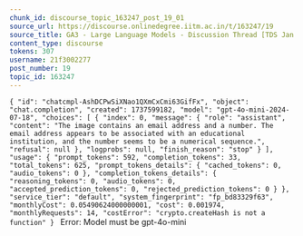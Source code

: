 ```yaml
---
chunk_id: discourse_topic_163247_post_19_01
source_url: https://discourse.onlinedegree.iitm.ac.in/t/163247/19
source_title: GA3 - Large Language Models - Discussion Thread [TDS Jan 2025]
content_type: discourse
tokens: 307
username: 21f3002277
post_number: 19
topic_id: 163247
---
```


`{
 "id": "chatcmpl-AshDCPwSiXNao1QXmCxCmi63GifFx",
 "object": "chat.completion",
 "created": 1737599182,
 "model": "gpt-4o-mini-2024-07-18",
 "choices": [
 {
 "index": 0,
 "message": {
 "role": "assistant",
 "content": "The image contains an email address and a number. The email address appears to be associated with an educational institution, and the number seems to be a numerical sequence.",
 "refusal": null
 },
 "logprobs": null,
 "finish_reason": "stop"
 }
 ],
 "usage": {
 "prompt_tokens": 592,
 "completion_tokens": 33,
 "total_tokens": 625,
 "prompt_tokens_details": {
 "cached_tokens": 0,
 "audio_tokens": 0
 },
 "completion_tokens_details": {
 "reasoning_tokens": 0,
 "audio_tokens": 0,
 "accepted_prediction_tokens": 0,
 "rejected_prediction_tokens": 0
 }
 },
 "service_tier": "default",
 "system_fingerprint": "fp_bd83329f63",
 "monthlyCost": 0.05490624000000001,
 "cost": 0.001974,
 "monthlyRequests": 14,
 "costError": "crypto.createHash is not a function"
}
`
Error: Model must be gpt-4o-mini
